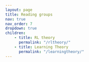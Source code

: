 ```yaml
---
layout: page
title: Reading groups
nav: true
nav_order: 7
dropdown: true
children:
    - title: RL theory
      permalink: "/rltheory/"
    - title: Learning Theory
      permalink: "/learningtheory/"
---
```


  